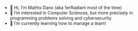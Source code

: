 - 👋 Hi, I’m Mathis Dano (aka 1erRadiant most of the time)
- 👀 I’m interested in Computer Sciences, but more precisely in programming problems solving and cybersecurity
- 🌱 I’m currently learning how to manage a team!
